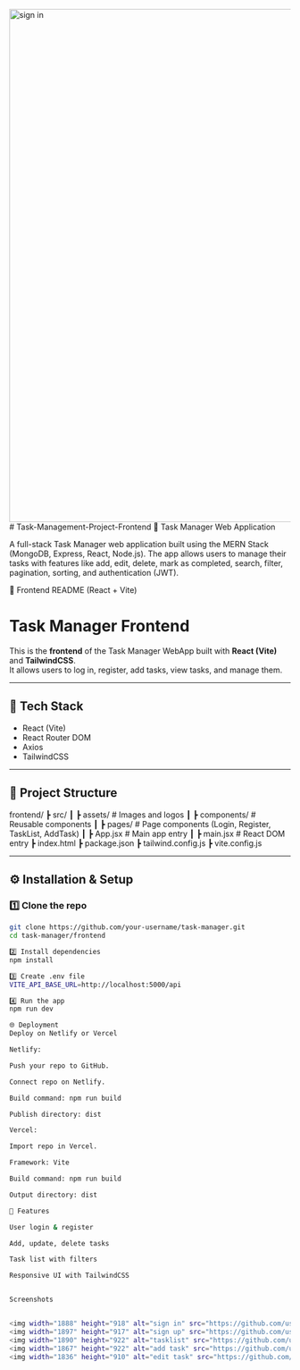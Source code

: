 <img width="1888" height="918" alt="sign in" src="https://github.com/user-attachments/assets/33db467a-e2ba-4dd1-9a1e-e0755d493705" /># Task-Management-Project-Frontend
📝 Task Manager Web Application

A full-stack Task Manager web application built using the MERN Stack (MongoDB, Express, React, Node.js).
The app allows users to manage their tasks with features like add, edit, delete, mark as completed, search, filter, pagination, sorting, and authentication (JWT).

📌 Frontend README (React + Vite)
# Task Manager Frontend

This is the **frontend** of the Task Manager WebApp built with **React (Vite)** and **TailwindCSS**.  
It allows users to log in, register, add tasks, view tasks, and manage them.

---

## 🚀 Tech Stack
- React (Vite)
- React Router DOM
- Axios
- TailwindCSS

---

## 📂 Project Structure


frontend/
┣ src/
┃ ┣ assets/ # Images and logos
┃ ┣ components/ # Reusable components
┃ ┣ pages/ # Page components (Login, Register, TaskList, AddTask)
┃ ┣ App.jsx # Main app entry
┃ ┣ main.jsx # React DOM entry
┣ index.html
┣ package.json
┣ tailwind.config.js
┣ vite.config.js


---

## ⚙️ Installation & Setup

### 1️⃣ Clone the repo
```bash
git clone https://github.com/your-username/task-manager.git
cd task-manager/frontend

2️⃣ Install dependencies
npm install

3️⃣ Create .env file
VITE_API_BASE_URL=http://localhost:5000/api

4️⃣ Run the app
npm run dev

🌐 Deployment
Deploy on Netlify or Vercel

Netlify:

Push your repo to GitHub.

Connect repo on Netlify.

Build command: npm run build

Publish directory: dist

Vercel:

Import repo in Vercel.

Framework: Vite

Build command: npm run build

Output directory: dist

📝 Features

User login & register

Add, update, delete tasks

Task list with filters

Responsive UI with TailwindCSS


Screenshots


<img width="1888" height="918" alt="sign in" src="https://github.com/user-attachments/assets/c8341556-9489-48cb-bfb4-bc094316f3cd" />
<img width="1897" height="917" alt="sign up" src="https://github.com/user-attachments/assets/d3513b7a-f1ac-4cc1-8ff6-a8a8eaa592bf" />
<img width="1890" height="922" alt="tasklist" src="https://github.com/user-attachments/assets/61854401-3a16-4ecd-b138-9aed37457488" />
<img width="1867" height="922" alt="add task" src="https://github.com/user-attachments/assets/4052135d-c8c2-4590-8deb-2e868f54f0f7" />
<img width="1836" height="910" alt="edit task" src="https://github.com/user-attachments/assets/ae588a81-6b78-4722-b396-05a25a9d10c8" />








